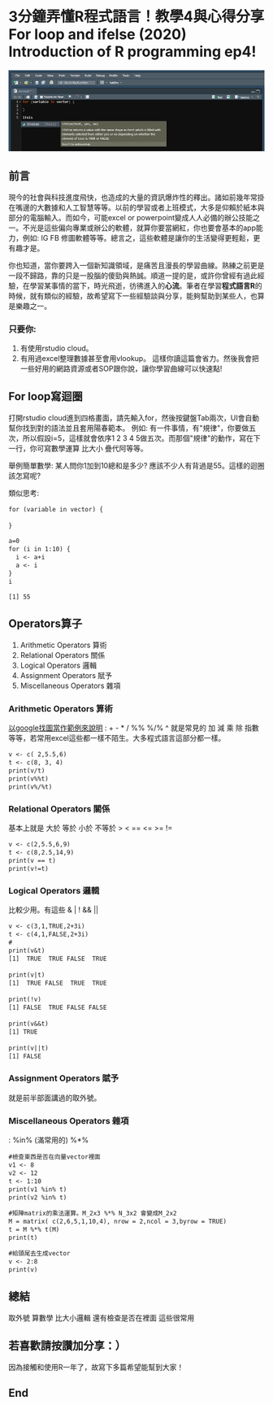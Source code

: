 # 3分鐘弄懂R程式語言！教學4與心得分享For loop and ifelse (2020) Introduction of R programming ep4!
![f1](https://github.com/HCH1/blog/blob/master/fig/r4.JPG)

## 前言
現今的社會與科技進度飛快，也造成的大量的資訊爆炸性的釋出。諸如前幾年常掛在嘴邊的大數據和人工智慧等等。以前的學習或者上班模式，大多是仰賴於紙本與部分的電腦輸入。而如今，可能excel or powerpoint變成人人必備的辦公技能之一。不光是這些偏向專業或辦公的軟體，就算你要當網紅，你也要會基本的app能力，例如: IG FB 修圖軟體等等。總言之，這些軟體是讓你的生活變得更輕鬆，更有趣才是。

你也知道，當你要跨入一個新知識領域，是痛苦且漫長的學習曲線。熟練之前更是一段不歸路，靠的只是一股腦的傻勁與熱誠。順道一提的是，或許你曾經有過此經驗，在學習某事情的當下，時光飛逝，彷彿進入的**心流**。筆者在學習**程式語言R**的時候，就有類似的經驗，故希望寫下一些經驗談與分享，能夠幫助到某些人，也算是樂趣之一。

### 只要你:
1. 有使用rstudio cloud。
1. 有用過excel整理數據甚至會用vlookup。
這樣你讀這篇會省力。然後我會把一些好用的網路資源或者SOP跟你說，讓你學習曲線可以快速點!


## For loop寫迴圈
打開rstudio cloud進到四格畫面，請先輸入for，然後按鍵盤Tab兩次，UI會自動幫你找到對的語法並且套用陽春範本。
例如: 有一件事情，有"規律"，你要做五次，所以假設i=5，這樣就會依序1 2 3 4 5做五次。而那個"規律"的動作，寫在下一行，你可寫數學運算 比大小 疊代阿等等。

舉例簡單數學: 某人問你1加到10總和是多少? 應該不少人有背過是55。這樣的迴圈該怎寫呢?

類似思考: 

```
for (variable in vector) {
  
}
```
```
a=0
for (i in 1:10) {
  i <- a+i
  a <- i
}
i
```
```
[1] 55
```

## Operators算子
1. Arithmetic Operators 算術
1. Relational Operators 關係
1. Logical Operators 邏輯
1. Assignment Operators 賦予
1. Miscellaneous Operators 雜項

### Arithmetic Operators 算術
[以google找圖當作範例來說明](https://www.google.com/search?q=R+Variables+Operators&tbm=isch&ved=2ahUKEwj-yrybmbPpAhVFFnIKHfa2DsEQ2-cCegQIABAA&oq=R+Variables+Operators&gs_lcp=CgNpbWcQAzoECAAQHjoGCAAQCBAeOgQIABAYOgYIABAKEBhQoWNY9mRgwmhoAHAAeACAAT6IAXuSAQEymAEAoAEBqgELZ3dzLXdpei1pbWc&sclient=img&ei=USS9Xr7eKMWsyAP27bqIDA&bih=937&biw=1920#imgrc=9ZUHUT2N6Jwm1M)
: +  -  *  /  %%  %/%  ^ 就是常見的 加 減 乘 除 指數等等，若常用excel這些都一樣不陌生。大多程式語言這部分都一樣。

```
v <- c( 2,5.5,6)
t <- c(8, 3, 4)
print(v/t)
print(v%%t)
print(v%/%t)
```

### Relational Operators 關係
基本上就是 大於 等於 小於 不等於 >  <  ==  <=  >=  !=

```
v <- c(2,5.5,6,9)
t <- c(8,2.5,14,9)
print(v == t)
print(v!=t)
```

### Logical Operators 邏輯
比較少用。有這些 &  |  !  &&  ||

```
v <- c(3,1,TRUE,2+3i)
t <- c(4,1,FALSE,2+3i)
#
print(v&t)
[1]  TRUE  TRUE FALSE  TRUE

print(v|t)
[1]  TRUE FALSE  TRUE  TRUE

print(!v)
[1] FALSE  TRUE FALSE FALSE

print(v&&t)
[1] TRUE

print(v||t)
[1] FALSE
```

### Assignment Operators 賦予
就是前半部面講過的取外號。

### Miscellaneous Operators 雜項
:  %in% (滿常用的)    %*%

```
#檢查東西是否在向量vector裡面
v1 <- 8
v2 <- 12
t <- 1:10
print(v1 %in% t) 
print(v2 %in% t) 
```

```
#矩陣matrix的乘法運算。M_2x3 %*% N_3x2 會變成M_2x2
M = matrix( c(2,6,5,1,10,4), nrow = 2,ncol = 3,byrow = TRUE)
t = M %*% t(M)
print(t)
```

```
#給頭尾去生成vector
v <- 2:8
print(v)
```

## 總結
取外號 算數學 比大小邏輯 還有檢查是否在裡面 這些很常用


## 若喜歡請按讚加分享：）
因為接觸和使用R一年了，故寫下多篇希望能幫到大家！

## End
